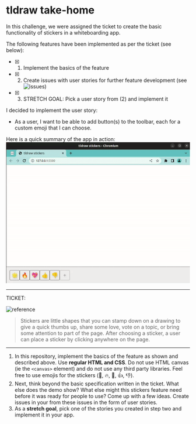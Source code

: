 # tldraw take-home

In this challenge, we were assigned the ticket to create the basic functionality of stickers in a whiteboarding app.

The following features have been implemented as per the ticket (see below):

- [x] 1. Implement the basics of the feature
- [x] 2. Create issues with user stories for further feature development (see ![issues](https://github.com/hanleymark/tldraw-stickers/issues))
- [x] 3. STRETCH GOAL: Pick a user story from (2) and implement it

I decided to implement the user story:
* As a user, I want to be able to add button(s) to the toolbar, each for a custom emoji that I can choose.

Here is a quick summary of the app in action:
![Completed take home challenge](add-custom-emojis-feature.gif)

---

TICKET:

![reference](https://github.com/tldraw/tldraw-takehome/raw/main/reference.gif)

> Stickers are little shapes that you can stamp down on a drawing to give a quick thumbs up, share some love, vote on a topic, or bring some attention to part of the page. After choosing a sticker, a user can place a sticker by clicking anywhere on the page.

---

1. In this repository, implement the basics of the feature as shown and described above. Use **regular HTML and CSS**. Do not use HTML canvas (ie the `<canvas>` element) and do not use any third party libraries. Feel free to use emojis for the stickers (🌟, 🔥, 💖, 👍, 👎).
2. Next, think beyond the basic specification written in the ticket. What else does the demo show? What else might this stickers feature need before it was ready for people to use? Come up with a few ideas. Create issues in your from these issues in the form of user stories.
3. As a **stretch goal**, pick one of the stories you created in step two and implement it in your app.


